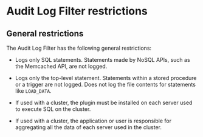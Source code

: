 # Audit Log Filter restrictions

## General restrictions

The Audit Log Filter has the following general restrictions:

* Logs only SQL statements. Statements made by NoSQL APIs, such as the Memcached API, are not logged.

* Logs only the top-level statement. Statements within a stored procedure or a trigger are not logged. Does not log the file contents for statements like `LOAD_DATA`.

* If used with a cluster, the plugin must be installed on each server used to execute SQL on the cluster.

* If used with a cluster, the application or user is responsible for aggregating all the data of each server used in the cluster.